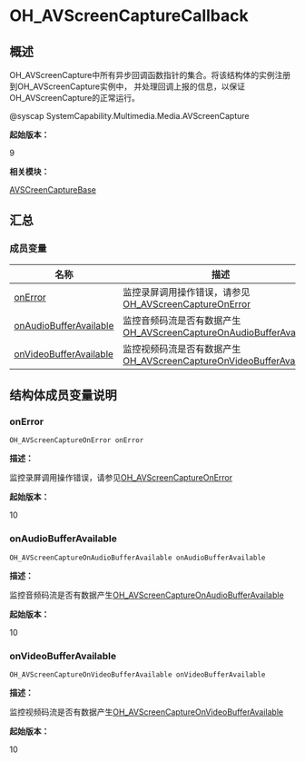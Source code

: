 # OH_AVScreenCaptureCallback


## 概述

OH_AVScreenCapture中所有异步回调函数指针的集合。将该结构体的实例注册到OH_AVScreenCapture实例中， 并处理回调上报的信息，以保证OH_AVScreenCapture的正常运行。

\@syscap SystemCapability.Multimedia.Media.AVScreenCapture

**起始版本：**

9

**相关模块：**

[AVSCreenCaptureBase](_a_v_screen_capture_base.md)


## 汇总


### 成员变量

| 名称 | 描述 | 
| -------- | -------- |
| [onError](#onerror) | 监控录屏调用操作错误，请参见[OH_AVScreenCaptureOnError](_a_v_screen_capture_base.md#oh_avscreencaptureonerror) | 
| [onAudioBufferAvailable](#onaudiobufferavailable) | 监控音频码流是否有数据产生[OH_AVScreenCaptureOnAudioBufferAvailable](_a_v_screen_capture_base.md#oh_avscreencaptureonaudiobufferavailable) | 
| [onVideoBufferAvailable](#onvideobufferavailable) | 监控视频码流是否有数据产生[OH_AVScreenCaptureOnVideoBufferAvailable](_a_v_screen_capture_base.md#oh_avscreencaptureonvideobufferavailable) |


## 结构体成员变量说明


### onError

  
```
OH_AVScreenCaptureOnError onError
```

**描述：**

监控录屏调用操作错误，请参见[OH_AVScreenCaptureOnError](_a_v_screen_capture_base.md#oh_avscreencaptureonerror)

**起始版本：**

10


### onAudioBufferAvailable

  
```
OH_AVScreenCaptureOnAudioBufferAvailable onAudioBufferAvailable
```

**描述：**

监控音频码流是否有数据产生[OH_AVScreenCaptureOnAudioBufferAvailable](_a_v_screen_capture_base.md#oh_avscreencaptureonaudiobufferavailable)

**起始版本：**

10


### onVideoBufferAvailable

  
```
OH_AVScreenCaptureOnVideoBufferAvailable onVideoBufferAvailable
```

**描述：**

监控视频码流是否有数据产生[OH_AVScreenCaptureOnVideoBufferAvailable](_a_v_screen_capture_base.md#oh_avscreencaptureonvideobufferavailable)

**起始版本：**

10